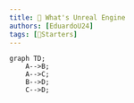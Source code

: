 ```yaml
---
title: 🌱 What's Unreal Engine
authors: [EduardoU24]
tags: [🌱Starters]
---
```


```mermaid
graph TD;
    A-->B;
    A-->C;
    B-->D;
    C-->D;
```